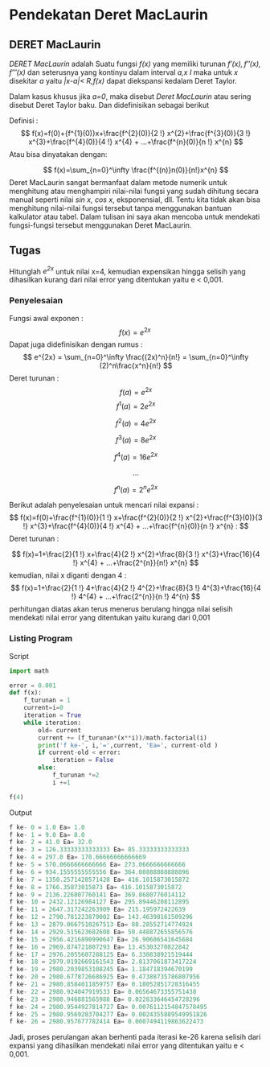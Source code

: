 

# Pendekatan Deret MacLaurin

## DERET MacLaurin

*DERET MacLaurin* adalah Suatu fungsi *$f(x)$* yang memiliki turunan *$f'(x), f''(x), f'''(x)$* dan seterusnya yang kontinyu dalam interval *a,x I* maka untuk *$x$* disekitar *a* yaitu *|x-a|< R,f(x)* dapat diekspansi kedalam Deret Taylor.

Dalam kasus khusus jika *a=0*, maka disebut *Deret MacLaurin* atau sering disebut Deret Taylor baku. Dan didefinisikan sebagai berikut 

Definisi :
$$
f(x)=f(0)+{f^{1}(0)}x+\frac{f^{2}(0)}{2 !} x^{2}+\frac{f^{3}(0)}{3 !} x^{3}+\frac{f^{4}(0)}{4 !} x^{4} + ...+\frac{f^{n}(0)}{n !} x^{n}
$$
Atau bisa dinyatakan dengan:

$$
f(x)=\sum_{n=0}^\infty \frac{f^{(n)}n(0)}{n!}x^{n}
$$
Deret MacLaurin sangat bermanfaat dalam metode numerik untuk menghitung atau menghampiri nilai-nilai fungsi yang sudah dihitung secara manual seperti nilai *sin x, cos x*, eksponensial, dll. Tentu kita tidak akan bisa menghitung nilai-nilai fungsi tersebut tanpa menggunakan bantuan kalkulator atau tabel. Dalam tulisan ini saya akan mencoba untuk mendekati fungsi-fungsi tersebut menggunakan Deret 
MacLaurin.

## Tugas

Hitunglah *$e^{2x}$* untuk nilai x=4, kemudian expensikan hingga selisih yang dihasilkan kurang dari nilai error yang ditentukan yaitu e < 0,001.

### Penyelesaian

Fungsi awal exponen :
$$
f(x) = e^{2x}\
$$
Dapat juga didefinisikan dengan rumus   : 
$$
e^{2x} = \sum_{n=0}^\infty \frac{(2x)^n}{n!} = \sum_{n=0}^\infty (2)^n\frac{x^n}{n!}
$$
Deret turunan  :
$$
f(a)=e^{2x}
$$
$$
f^1(a)=2e^{2x}
$$

$$
f^2(a)=4e^{2x}
$$

$$
f^3(a)=8e^{2x}
$$

$$
f^4(a)=16e^{2x}
$$

$$
...
$$

$$
f^n(a)=2^{n}e^{2x}
$$



Berikut adalah penyelesaian untuk mencari nilai expansi :
$$
f(x)=f(0)+\frac{f^{1}(0)}{1 !} x+\frac{f^{2}(0)}{2 !} x^{2}+\frac{f^{3}(0)}{3 !} x^{3}+\frac{f^{4}(0)}{4 !} x^{4} + ...+\frac{f^{n}(0)}{n !} x^{n} :
$$
Deret turunan :

$$
f(x)=1+\frac{2}{1 !} x+\frac{4}{2 !} x^{2}+\frac{8}{3 !} x^{3}+\frac{16}{4 !} x^{4} + ...+\frac{2^{n}}{n!} x^{n}
$$
kemudian, nilai x diganti dengan 4 :
$$
f(x)=1+\frac{2}{1 !} 4+\frac{4}{2 !} 4^{2}+\frac{8}{3 !} 4^{3}+\frac{16}{4 !} 4^{4} + ...+\frac{2^{n}}{n !} 4^{n}
$$
perhitungan diatas akan terus menerus berulang hingga nilai selisih mendekati nilai error yang ditentukan yaitu kurang dari 0,001

### Listing Program

Script

```python
import math

error = 0.001
def f(x):
    f_turunan = 1
    current=i=0
    iteration = True
    while iteration:
        old= current
        current += (f_turunan*(x**i))/math.factorial(i)
        print('f ke-', i,'=',current, 'Ea=', current-old )
        if current-old < error:
            iteration = False
        else:
            f_turunan *=2
            i +=1

f(4)
```

Output

```python
f ke- 0 = 1.0 Ea= 1.0
f ke- 1 = 9.0 Ea= 8.0
f ke- 2 = 41.0 Ea= 32.0
f ke- 3 = 126.33333333333333 Ea= 85.33333333333333
f ke- 4 = 297.0 Ea= 170.66666666666669
f ke- 5 = 570.0666666666666 Ea= 273.0666666666666
f ke- 6 = 934.1555555555556 Ea= 364.08888888888896
f ke- 7 = 1350.2571428571428 Ea= 416.1015873015872
f ke- 8 = 1766.35873015873 Ea= 416.1015873015872
f ke- 9 = 2136.226807760141 Ea= 369.8680776014112
f ke- 10 = 2432.12126984127 Ea= 295.89446208112895
f ke- 11 = 2647.317242263909 Ea= 215.195972422639
f ke- 12 = 2790.781223879002 Ea= 143.46398161509296
f ke- 13 = 2879.0667510267513 Ea= 88.28552714774924
f ke- 14 = 2929.515623682608 Ea= 50.448872655856576
f ke- 15 = 2956.4216890990647 Ea= 26.90606541645684
f ke- 16 = 2969.874721807293 Ea= 13.45303270822842
f ke- 17 = 2976.2055607288125 Ea= 6.330838921519444
f ke- 18 = 2979.0192669161543 Ea= 2.8137061873417224
f ke- 19 = 2980.2039853108245 Ea= 1.184718394670199
f ke- 20 = 2980.6778726686925 Ea= 0.47388735786807956
f ke- 21 = 2980.8584011859757 Ea= 0.18052851728316455
f ke- 22 = 2980.924047919533 Ea= 0.06564673355751438
f ke- 23 = 2980.946881565988 Ea= 0.022833646454728296
f ke- 24 = 2980.9544927814727 Ea= 0.0076112154847578495
f ke- 25 = 2980.9569283704277 Ea= 0.0024355889549951826
f ke- 26 = 2980.957677782414 Ea= 0.0007494119863622473
```



Jadi, proses perulangan akan berhenti pada iterasi ke-26 karena selisih dari expansi yang dihasilkan mendekati nilai error yang ditentukan yaitu e < 0,001.

















































<script type="text/x-mathjax-config">
MathJax.Hub.Config({
  tex2jax: {inlineMath: [['$$','$$'],['$','$']]}
});
</script>
  <script type="text/javascript" async
  src="https://cdn.mathjax.org/mathjax/latest/MathJax.js?config=TeX-MML-AM_CHTML">
</script>